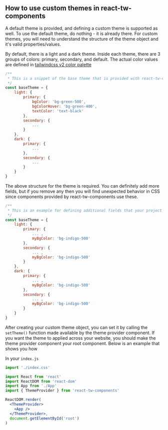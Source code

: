 ## How to use custom themes in react-tw-components

A default theme is provided, and defining a custom theme is supported as well. To use the default theme, do nothing - it is already there. For custom themes, you will need to understand the structure of the theme object and it's valid properties/values.


By default, there is a light and a dark theme. Inside each theme, there are 3 groups of colors: primary, secondary, and default. The actual color values are defined in [tailwindcss v2 color palette](https://v2.tailwindcss.com/docs/customizing-colors#color-palette-reference)


```jsx
/**
 * This is a snippet of the base theme that is provided with react-tw-components
 */
const baseTheme = {
    light: {
        primary: {
            bgColor: 'bg-green-500',
            bgColorHover: 'bg-green-400',
            textColor: 'text-black'
        },
        secondary: {
            ...
        }
    },
    dark: {
        primary: {
            ...
        },
        secondary: {
            ...
        }
    }
}
```


The above structure for the theme is required. You can definitely add more fields, but if you remove any then you will find unexpected behavior in CSS since components provided by react-tw-components use these.


```jsx
/**
 * This is an example for defining additional fields that your project's components can use
 */
const baseTheme = {
    light: {
        primary: {
            ... ,
            myBgColor: 'bg-indigo-500'
        },
        secondary: {
            ... ,
            myBgColor: 'bg-indigo-500'
        }
    },
    dark: {
        primary: {
            ... ,
            myBgColor: 'bg-indigo-500'
        },
        secondary: {
            ... ,
            myBgColor: 'bg-indigo-500'
        }
    }
}

```

After creating your custom theme object, you can set it by calling the ```setTheme()``` function made available by the theme provider component. If you want the theme to applied across your website, you should make the theme provider component your root component. Below is an example that shows you how

In your ```index.js```
```jsx
import './index.css'

import React from 'react'
import ReactDOM from 'react-dom'
import App from './App'
import { ThemeProvider } from 'react-tw-components'

ReactDOM.render(
  <ThemeProvider>
    <App />
  </ThemeProvider>,
  document.getElementById('root')
)

```